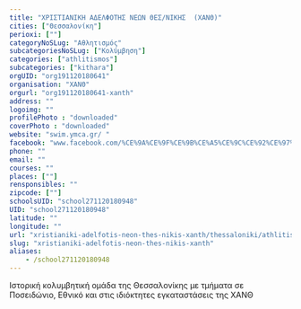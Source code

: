```yaml
---
title: "ΧΡΙΣΤΙΑΝΙΚΗ ΑΔΕΛΦΟΤΗΣ ΝΕΩΝ ΘΕΣ/ΝΙΚΗΣ  (ΧΑΝΘ)"
cities: ["Θεσσαλονίκη"]
perioxi: [""]
categoryNoSLug: "Αθλητισμός"
subcategoriesNoSLug: ["Κολύμβηση"]
categories: ["athlitismos"]
subcategories: ["kithara"]
orgUID: "org191120180641"
organisation: "ΧΑΝΘ"
orgurl: "org191120180641-xanth"
address: ""
logoimg: ""
profilePhoto : "downloaded"
coverPhoto : "downloaded"
website: "swim.ymca.gr/ "
facebook: "www.facebook.com/%CE%9A%CE%9F%CE%9B%CE%A5%CE%9C%CE%92%CE%97%CE%A4%CE%99%CE%9A%CE%9F-%CE%A7%CE%91%CE%9D%CE%98-158035910891406/"
phone: ""
email: ""
courses: ""
places: [""]
rensponsibles: ""
zipcode: [""]
schoolsUID: "school271120180948"
UID: "school271120180948"
latitude: ""
longitude: ""
url: "xristianiki-adelfotis-neon-thes-nikis-xanth/thessaloniki/athlitismos/kithara"
slug: "xristianiki-adelfotis-neon-thes-nikis-xanth"
aliases:
    - /school271120180948
---
```



Ιστορική κολυμβητική ομάδα της Θεσσαλονίκης με τμήματα σε Ποσειδώνιο, Εθνικό και στις ιδιόκτητες εγκαταστάσεις της ΧΑΝΘ

